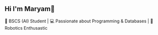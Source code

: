 ## Hi I'm Maryam👋

🌱 BSCS (AI) Student | 💻 Passionate about Programming & Databases | 🤖 Robotics Enthusastic 


<!--
**marriez1525-commits/marriez1525-commits** is a ✨ _special_ ✨ repository because its `README.md` (this file) appears on your GitHub profile.

Here are some ideas to get you started:

- 🔭 I’m currently working on ...
- 🌱 I’m currently learning ...
- 👯 I’m looking to collaborate on ...
- 🤔 I’m looking for help with ...
- 💬 Ask me about ...
- 📫 How to reach me: ...
- 😄 Pronouns: ...
- ⚡ Fun fact: ...
-->
